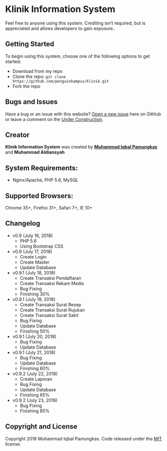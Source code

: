 # Klinik Information System
Feel free to anyone using this system. Crediting isn’t required, but is appreciated and allows developers to gain exposure..

## Getting Started
To begin using this system, choose one of the following options to get started:
* Download from my repo
* Clone the repo: `git clone https://github.com/penguinkampus/klinik.git`
* Fork the repo

## Bugs and Issues
Have a bug or an issue with this website? [Open a new issue](https://github.com/penguinkampus/klinik/issues) here on GitHub or leave a comment on the [Under Construction](https://github.com/penguinkampus/klinik).

## Creator
**Klinik Information System** was created by **[Muhammad Iqbal Pamungkas](https://me.suaiq.com/)** and **Muhammad Aldiansyah**

## System Requirements:
- Nginx/Apache, PHP 5.6, MySQL

## Supported Browsers:
Chrome 35+, Firefox 31+, Safari 7+, IE 10+

## Changelog
- v0.9 (July 16, 2018)
  - PHP 5.6
  - Using Bootstrap CSS
- v0.9 (July 17, 2018)
  - Create Login
  - Create Master
  - Update Database
- v0.9.1 (July 18, 2018)
  - Create Transaksi Pendaftaran
  - Create Transaksi Rekam Medis
  - Bug Fixing
  - Finishing 30%
- v0.9.1 (July 19, 2018)
  - Create Transaksi Surat Resep
  - Create Transaksi Surat Rujukan
  - Create Transaksi Surat Sakit
  - Bug Fixing
  - Update Database
  - Finishing 50%
- v0.9.1 (July 20, 2018)
  - Bug Fixing
  - Update Database
- v0.9.1 (July 21, 2018)
  - Bug Fixing
  - Update Database
  - Finishing 60%
- v0.9.2 (July 22, 2018)
  - Create Laporan
  - Bug Fixing
  - Update Database
  - Finishing 65%
- v0.9.2 (July 23, 2018)
  - Bug Fixing
  - Finishing 85%

## Copyright and License
Copyright 2018 Muhammad Iqbal Pamungkas. Code released under the [MIT](https://github.com/penguinkampus/UnderConstruction/blob/master/LICENSE) license.

